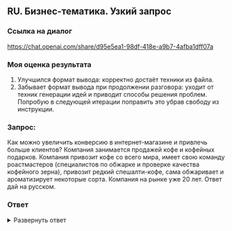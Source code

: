 ## RU. Бизнес-тематика. Узкий запрос
### Ссылка на диалог
https://chat.openai.com/share/d95e5ea1-98df-418e-a9b7-4afba1dff07a

### Моя оценка результата
1. Улучшился формат вывода: корректно достаёт техники из файла. 
2. Забывает формат вывода при продолжении разговора: уходит от техник генерации идей и приводит способы решения проблем. Попробую в следующей итерации поправить это убрав свободу из инструкции. 

### Запрос: 
Как можно увеличить конверсию в интернет-магазине и привлечь больше клиентов?
Компания занимается продажей кофе и кофейных подарков. 
Компания привозит кофе со всего мира, имеет свою команду роастмастеров (специалистов по обжарке и проверке качества кофейного зерна), привозит редкий спешалти-кофе, сама обжаривает и ароматизирует некоторые сорта. 
Компания на рынке уже 20 лет. 
Ответ дай на русском. 

### Ответ
<details>
  <summary> Развернуть ответ </summary>
  
    Вы хотите увеличить конверсию в вашем интернет-магазине, который специализируется на продаже кофе и кофейных подарков. Ваша компания имеет уникальные особенности: она привозит кофе со всего мира, имеет своих роастмастеров, предлагает редкий спешалти-кофе и сама обжаривает некоторые сорта. При этом компания существует на рынке уже 20 лет. Для генерации идей я воспользуюсь тремя различными техниками из моего источника знаний.

1. **Мозговой штурм**: Этот метод подразумевает генерацию большого количества идей по заданной теме с последующим выбором наиболее перспективных. Он основан на групповом обсуждении, где участники свободно высказывают свои предложения.

2. **Морфологический анализ**: Этот метод заключается в разбиении проблемы на составные части и рассмотрении возможных вариантов каждой части. Он помогает создать новые комбинации и увидеть нестандартные решения.

3. **Метод 635**: Этот метод включает 6 участников, которые записывают по 3 идеи за 5 минут. Затем идеи передаются следующему участнику, который развивает их. Этот метод способствует генерации большого количества идей и их последующему улучшению.

Теперь применю эти техники для генерации идей:

### Идеи с использованием Мозгового штурма (10 идей):
1. Создание ежемесячной подписки на разные сорта кофе с доставкой.
2. Организация онлайн-мастер-классов по завариванию кофе с роастмастерами.
3. Разработка мобильного приложения для виртуального тура по кофейным плантациям.
4. Внедрение AR-технологий для виртуального примера кофейных подарков.
5. Устраивать еженедельные онлайн-дегустации редких сортов кофе.
6. Создание лимитированных серий кофе в сотрудничестве с известными бариста.
7. Предложение персонализированных кофейных подарков для корпоративных клиентов.
8. Введение бонусной программы для постоянных клиентов.
9. Разработка эксклюзивного кофейного набора для домашнего бариста.
10. Организация кофейных туров для клиентов с посещением кофейных ферм.

### Идеи с использованием Морфологического анализа (7 идей):
1. Предложение экологически чистой упаковки для всех продуктов.
2. Разработка интерактивного гида по выбору идеального кофе на сайте.
3. Внедрение системы рекомендаций кофе на основе ИИ, учитывающей предпочтения клиента.
4. Создание набора для самостоятельной обжарки кофе дома.
5. Организация соревнований среди клиентов на лучшее кофейное фото в социальных сетях.
6. Проведение виртуальных встреч с фермерами, выращивающими кофе.
7. Внедрение голосового помощника для помощи в выборе кофе на сайте.

### Идеи с использованием Метода 635 (18 идей):
1. Предложение сезонных скидок на определенные сорта кофе.
2. Разработка кофейного блога с рецептами и советами от роастмастеров.
3. Внедрение опции подарочной упаковки при покупке.
4. Предложение эксклюзивных кофейных туров для VIP-клиентов.
5. Организация онлайн-конкурсов с призами среди покупателей.
6. Создание серии обучающих видео о различных методах заваривания кофе.
7. Внедрение чата с консультантом в реальном времени на сайте.
8. Проведение вебинаров о культуре кофе разных стран.
9. Организация фестиваля кофе с участием местных бариста и роастмастеров.
10. Создание программы лояльности с накопительными баллами.
11. Предложение индивидуальных кофейных курсов для начинающих бариста.
12. Внедрение функции онлайн-подбора подарков на сайте.
13. Разработка коллекций кофе в сотрудничестве с известными художниками.
14. Организация благотворительных акций с продажей кофе.
15. Предложение экскурсий на кофейную фабрику

 компании.
16. Внедрение подписки на редкие и эксклюзивные сорта кофе.
17. Разработка интерактивного кофейного календаря событий.
18. Предложение готовых кофейных наборов для подарков с тематическим оформлением.

### Три лучшие идеи:
1. **Устраивать еженедельные онлайн-дегустации редких сортов кофе**: Это увеличит вовлеченность клиентов и предоставит им уникальный опыт, повышая интерес к продукции.
2. **Внедрение системы рекомендаций кофе на основе ИИ, учитывающей предпочтения клиента**: Это упростит выбор для клиентов и сделает покупки более персонализированными.
3. **Создание программы лояльности с накопительными баллами**: Это стимулирует клиентов к повторным покупкам и увеличивает их приверженность бренду.

Для более точной разработки стратегии, могли бы вы рассказать больше о вашей целевой аудитории и о текущих маркетинговых каналах? Какие стратегии вы уже пробовали, и что показало наибольший успех?
</details>


